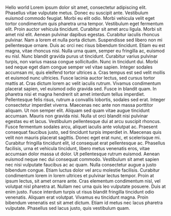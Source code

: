 Hello world Lorem ipsum dolor sit amet, consectetur adipiscing elit. Phasellus vitae vulputate metus. Donec eu suscipit ante. Vestibulum euismod commodo feugiat. Morbi eu elit odio. Morbi vehicula velit eget tortor condimentum quis pharetra urna tempor. Vestibulum eget fermentum elit. Proin auctor vehicula tincidunt. Curabitur sit amet arcu ligula. Morbi sit amet nisl elit. Aenean pulvinar dapibus egestas. Curabitur iaculis rhoncus pulvinar. Nam a lorem et nulla porta dictum. Suspendisse sed libero non mi pellentesque ornare. Duis ac orci nec risus bibendum tincidunt. Etiam eu est magna, vitae rhoncus nisi. Nulla urna quam, semper eu fringilla ac, euismod eu nisl. Nunc blandit gravida purus ut tincidunt. Curabitur varius pulvinar turpis, non varius massa congue sollicitudin. Nunc in tincidunt dui. Morbi sed neque eget diam congue semper vel vitae sapien. Integer sodales accumsan mi, quis eleifend tortor ultrices a. Cras tempus est sed velit mollis et euismod nunc ultricies. Fusce lacinia auctor lectus, sed cursus tortor mattis at. Cras dictum lorem ac velit iaculis rutrum. Vivamus condimentum placerat sapien, vel euismod odio gravida sed. Fusce in blandit quam. In pharetra nisi et magna hendrerit sit amet interdum tellus imperdiet. Pellentesque felis risus, rutrum a convallis lobortis, sodales sed erat. Integer consectetur imperdiet viverra. Maecenas nec ante non massa porttitor aliquam. Ut non semper elit. Aliquam sed quam vitae augue tincidunt accumsan. Mauris non gravida nisi. Nulla ut orci blandit nisi pulvinar egestas eu et lacus. Vestibulum pellentesque dui at arcu suscipit rhoncus. Fusce fermentum sodales arcu, aliquet iaculis ante volutpat ac. Praesent consequat faucibus justo, sed tincidunt turpis imperdiet in. Maecenas quis velit non mauris placerat sagittis. Donec eget erat nunc, et scelerisque mi. Curabitur fringilla tincidunt elit, id consequat erat pellentesque ac. Phasellus facilisis, urna et vehicula tincidunt, libero metus venenatis eros, vitae accumsan dolor massa ut dolor. Ut pellentesque rutrum euismod. Aenean euismod neque nec dui consequat commodo. Vestibulum sit amet sapien nec nisi vulputate faucibus ac ac quam. Nulla consectetur augue a justo bibendum congue. Etiam luctus dolor vel arcu molestie facilisis. Curabitur condimentum lorem in lorem ultrices et pulvinar lectus tempor. Proin at ipsum lectus, sit amet ornare ante. Cras elementum condimentum nisl, vel volutpat nisl pharetra at. Nullam nec urna quis leo vulputate posuere. Duis at enim justo. Fusce interdum turpis ut risus blandit fringilla tincidunt odio venenatis. Aliquam erat volutpat. Vivamus eu tincidunt magna. Proin bibendum venenatis est sit amet dictum. Etiam id metus nec lacus pharetra vulputate. Phasellus sed lacus justo, quis vestibulum quam.
